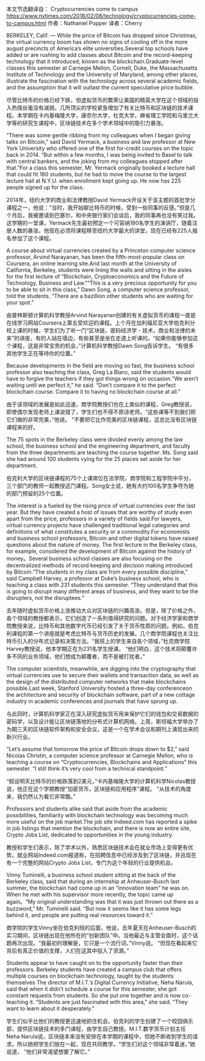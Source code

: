 本文节选翻译自： 
Cryptocurrencies come to campus 
https://www.nytimes.com/2018/02/08/technology/cryptocurrencies-come-to-campus.html 
作者：Nathaniel Popper 
译者：Cherry

BERKELEY, Calif. — While the price of Bitcoin has dropped since Christmas, the virtual currency boom has shown no signs of cooling off in the more august precincts of America’s elite universities.Several top schools have added or are rushing to add classes about Bitcoin and the record-keeping technology that it introduced, known as the blockchain.Graduate-level classes this semester at Carnegie Mellon, Cornell, Duke, the Massachusetts Institute of Technology and the University of Maryland, among other places, illustrate the fascination with the technology across several academic fields, and the assumption that it will outlast the current speculative price bubble.

尽管比特币的价格已经下跌，但虚拟货币的繁荣让美国的精英大学在这个领域的投入热情丝毫没有减弱。几所顶尖的学校紧急增加了有关比特币和区块链的技术课程。本学期在卡内基梅隆大学，康奈尔大学，杜克大学，麻省理工学院和马里兰大学等的研究生课程中，区块链技术在多个学术领域中的吸引力暴涨。

“There was some gentle ribbing from my colleagues when I began giving talks on Bitcoin,” said David Yermack, a business and law professor at New York University who offered one of the first for-credit courses on the topic back in 2014. “But within a few months, I was being invited to Basel to talk with central bankers, and the joking from my colleagues stopped after that.”For a class this semester, Mr. Yermack originally booked a lecture hall that could fit 180 students, but he had to move the course to the largest lecture hall at N.Y.U. when enrollment kept going up. He now has 225 people signed up for the class.

2014年，纽约大学的商业和法律教授David Yermack开设关于该主题的首批学分课程之一，他说：“当时，我开始聊比特币的时候，受到一些同事的反感。”但是几个月后，我被邀请到巴塞尔，和中央银行家们会谈后，我的同事再也没有笑过我。这学期的一堂课，Yermack先生最初预定一个可容纳180名学生的演讲厅，随着注册人数的暴涨，他现在必须将课程移至纽约大学最大的讲堂，现在已经有225人报名参加了这个课程。

A course about virtual currencies created by a Princeton computer science professor, Arvind Narayanan, has been the fifth-most-popular class on Coursera, an online learning site.And last month at the University of California, Berkeley, students were lining the walls and sitting in the aisles for the first lecture of “Blockchain, Cryptoeconomics and the Future of Technology, Business and Law.”“This is a very precious opportunity for you to be able to sit in this class,” Dawn Song, a computer science professor, told the students. “There are a bazillion other students who are waiting for your spot.”

由普林斯顿计算机科学教授Arvind Narayanan创建的有关虚拟货币的课程一直是在线学习网站Coursera上第五受欢迎的课程。上个月在加利福尼亚大学伯克利分校上课的时候，学生们为了听一门“区块链，密码经济学 - 技术，商业和法律的未来”的讲座，有的人站在墙边，有些甚至是坐在走道上听课的。“如果你能够参加这个课程，这是非常宝贵的机会，”计算机科学教授Dawn Song告诉学生。 “有很多其他学生正在等待你的位置。”

Because developments in the field are moving so fast, the business school professor also teaching the class, Greg La Blanc, said the students would have to forgive the teachers if they got things wrong on occasion.“We aren’t waiting until we perfect it,” he said. “Don’t compare it to the perfect blockchain course. Compare it to having no blockchain course at all.”

由于该领域的发展是如此迅速，商学院教授们也在上类似的课程，Greg教授说，即使偶尔发现老师上课说错了，学生们也不得不原谅老师。“这些课等不到我们把它们做的非常完美，”他说。 “不要把它比作完美的区块链课程，这总比没有区块链课程来的好。

The 75 spots in the Berkeley class were divided evenly among the law school, the business school and the engineering department, and faculty from the three departments are teaching the course together. Ms. Song said she had around 100 students vying for the 25 places set aside for her department.

伯克利大学的区块链课程的75个上课席位在法学院，商学院和工程学院中平分，三个部门的教师一起教授这门课程。Song女士说，她有大约100名学生争夺为她的部门预留的25个位置。

The interest is a fueled by the rising price of virtual currencies over the last year. But they have created a host of issues that are worthy of study even apart from the price, professors in a variety of fields said.For lawyers, virtual currency projects have challenged traditional legal categories and definitions of what constitutes a security or a commodity.For economists and business school professors, Bitcoin and other digital tokens have raised questions about the nature of money. The first lecture in the Berkeley class, for example, considered the development of Bitcoin against the history of money。Several business school classes are also focusing on the decentralized methods of record keeping and decision making introduced by Bitcoin.“The students in my class are from every possible discipline,” said Campbell Harvey, a professor at Duke’s business school, who is teaching a class with 231 students this semester. “They understand that this is going to disrupt many different areas of business, and they want to be the disrupters, not the disruptees.”

去年随时虚拟货币价格上涨推动大众对区块链的兴趣高涨。但是，除了价格之外，各个领域的教授都表示，它们创造了一系列值得研究的问题。对于经济学家和商学院教授来说，比特币和其他数字代币已经引发了关于货币性质的问题。例如，伯克利课程的第一个讲座就是考虑比特币与货币历史的发展。几个商学院课程也关注比特币引入的分布式记录和决策方法。“我班上的学生来自各个领域，”杜克商学院Harvey教授说，他本学期正在为231名学生授课。 “他们明白，这个技术将颠覆许多不同的业务领域，他们想成为颠覆者，而不是被打扰者。”

The computer scientists, meanwhile, are digging into the cryptography that virtual currencies use to secure their wallets and transaction data, as well as the design of the distributed computer networks that make blockchains possible.Last week, Stanford University hosted a three-day conferenceon the architecture and security of blockchain software, part of a new cottage industry in academic conferences and journals that have sprung up.

与此同时，计算机科学家正在深入研究虚拟货币用来保护它们的钱包和交易数据的密码学，以及设计能让区块链落地的分布式计算机网络。上周，斯坦福大学举办了为期三天的区块链软件架构和安全会议，这是一个在学术会议和期刊上涌现出来的新兴行业。

“Let’s assume that tomorrow the price of Bitcoin drops down to $2,” said Nicolas Christin, a computer science professor at Carnegie Mellon, who is teaching a course on “Cryptocurrencies, Blockchains and Applications” this semester. “I still think it’s very cool from a technical standpoint.”

“假设明天比特币的价格跌落到2美元，”卡内基梅隆大学的计算机科学Nicolas教授说，他正在这个学期教授“加密货币，区块链和应用程序”课程。 “从技术的角度来，我仍然认为看它非常酷。”

Professors and students alike said that aside from the academic possibilities, familiarity with blockchain technology was becoming much more useful on the job market.The job site Indeed.com has reported a spike in job listings that mention the blockchain, and there is now an entire site, Crypto Jobs List, dedicated to opportunities in the young industry.

教授和学生们表示，除了学术以外，熟悉区块链技术会在就业市场上变得更有优势。就业网站Indeed.com报道称，在招聘信息中已经涉及到了区块链，并且现在有一个完整的网站Crypto Jobs List，专门为这个年轻的行业提供机会。

Vinny Tuminelli, a business school student sitting at the back of the Berkeley class, said that during an internship at Anheuser-Busch last summer, the blockchain had come up in an “innovation team” he was on. When he met with his supervisor more recently, the topic came up again。“My original understanding was that it was just thrown out there as a buzzword,” Mr. Tuminelli said. “But now it seems like it has some legs behind it, and people are putting real resources toward it.”

商学院的学生Vinny坐在伯克利班的后面，他说，去年夏天在Anheuser-Busch的实习期间，区块链出现在他所在的“创新团队”中。当他最近与主管会面时，这个话题再次出现。“我最初的理解是，它只是一个流行词，”Vinny说。 “但现在看起来它背后有真正价值的支撑，人们在这其中投入了资源。”

Students appear to have caught on to the opportunity faster than their professors. Berkeley students have created a campus club that offers multiple courses on blockchain technology, taught by the students themselves The director of M.I.T.’s Digital Currency Initiative, Neha Narula, said that when it didn’t schedule a course for this semester, she got constant requests from students. So she put one together and is now co-teaching it. 
“Students are just fascinated with this area,” she said. “They want to learn about it desperately.”

学生们似乎比他们的教授更迅速地抓住机会。伯克利的学生创建了一个校园俱乐部，提供区块链技术的多门课程，由学生自己教授。M.I.T.数字货币计划主任Neha Narula说，区块链本来没有安排在本学期的课程中，但她不断收到学生的请求。所以她把学生们放在一起，现在共同教学。“学生们对这个领域非常着迷，”她说道， “他们非常渴望想要了解它。”
